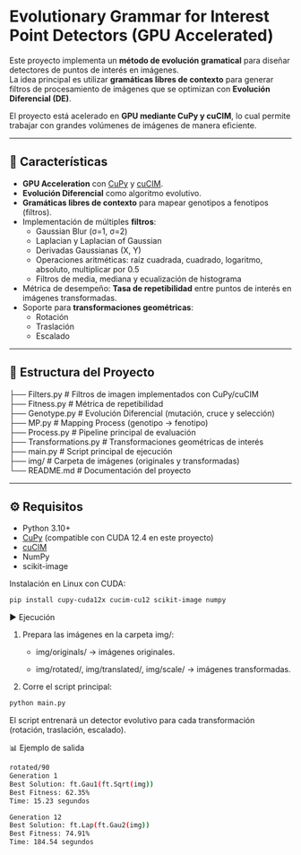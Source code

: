 # Evolutionary Grammar for Interest Point Detectors (GPU Accelerated)

Este proyecto implementa un **método de evolución gramatical** para diseñar detectores de puntos de interés en imágenes.  
La idea principal es utilizar **gramáticas libres de contexto** para generar filtros de procesamiento de imágenes que se optimizan con **Evolución Diferencial (DE)**.  

El proyecto está acelerado en **GPU mediante CuPy y cuCIM**, lo cual permite trabajar con grandes volúmenes de imágenes de manera eficiente.

---

## 🚀 Características

- **GPU Acceleration** con [CuPy](https://cupy.dev/) y [cuCIM](https://docs.rapids.ai/api/cucim/stable/).
- **Evolución Diferencial** como algoritmo evolutivo.
- **Gramáticas libres de contexto** para mapear genotipos a fenotipos (filtros).
- Implementación de múltiples **filtros**:
  - Gaussian Blur (σ=1, σ=2)  
  - Laplacian y Laplacian of Gaussian  
  - Derivadas Gaussianas (X, Y)  
  - Operaciones aritméticas: raíz cuadrada, cuadrado, logaritmo, absoluto, multiplicar por 0.5  
  - Filtros de media, mediana y ecualización de histograma
- Métrica de desempeño: **Tasa de repetibilidad** entre puntos de interés en imágenes transformadas.
- Soporte para **transformaciones geométricas**:
  - Rotación  
  - Traslación  
  - Escalado  

---

## 📂 Estructura del Proyecto

├── Filters.py # Filtros de imagen implementados con CuPy/cuCIM  
├── Fitness.py # Métrica de repetibilidad  
├── Genotype.py # Evolución Diferencial (mutación, cruce y selección)  
├── MP.py # Mapping Process (genotipo -> fenotipo)  
├── Process.py # Pipeline principal de evaluación  
├── Transformations.py # Transformaciones geométricas de interés  
├── main.py # Script principal de ejecución  
├── img/ # Carpeta de imágenes (originales y transformadas)  
└── README.md # Documentación del proyecto  


---

## ⚙️ Requisitos

- Python 3.10+
- [CuPy](https://cupy.dev/) (compatible con CUDA 12.4 en este proyecto)
- [cuCIM](https://docs.rapids.ai/api/cucim/stable/)
- NumPy
- scikit-image

Instalación en Linux con CUDA:

```bash
pip install cupy-cuda12x cucim-cu12 scikit-image numpy
```

▶️ Ejecución

1. Prepara las imágenes en la carpeta img/:

    - img/originals/ → imágenes originales.

    - img/rotated/, img/translated/, img/scale/ → imágenes transformadas.

2. Corre el script principal:

```bash
python main.py
```


El script entrenará un detector evolutivo para cada transformación (rotación, traslación, escalado).

📊 Ejemplo de salida
```bash
rotated/90
Generation 1
Best Solution: ft.Gau1(ft.Sqrt(img))
Best Fitness: 62.35%
Time: 15.23 segundos

Generation 12
Best Solution: ft.Lap(ft.Gau2(img))
Best Fitness: 74.91%
Time: 184.54 segundos
```
